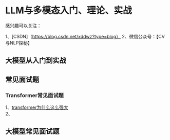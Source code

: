 # LLM与多模态入门、理论、实战
感兴趣可以关注：

1、[CSDN]（https://blog.csdn.net/xddwz?type=blog）
2、微信公众号：【CV与NLP探秘】

## 大模型从入门到实战

## 常见面试题
### Transformer常见面试题
1、[transformer为什么这么强大](https://blog.csdn.net/xddwz/article/details/136190137?csdn_share_tail=%7B%22type%22%3A%22blog%22%2C%22rType%22%3A%22article%22%2C%22rId%22%3A%22136190137%22%2C%22source%22%3A%22xddwz%22%7D)<br>
2、
## 大模型常见面试题

